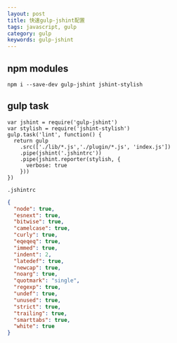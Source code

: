 ```yaml
---
layout: post
title: 快速gulp-jshint配置
tags: javascript, gulp
category: gulp
keywords: gulp-jshint
---
```


## npm modules

`npm i --save-dev gulp-jshint jshint-stylish`

## gulp task
```
var jshint = require('gulp-jshint')
var stylish = require('jshint-stylish')
gulp.task('lint', function() {
  return gulp
    .src(['./lib/*.js','./plugin/*.js', 'index.js'])
    .pipe(jshint('.jshintrc'))
    .pipe(jshint.reporter(stylish, {
      verbose: true
    }))
})

```

`.jshintrc`

```json
{
  "node": true,
  "esnext": true,
  "bitwise": true,
  "camelcase": true,
  "curly": true,
  "eqeqeq": true,
  "immed": true,
  "indent": 2,
  "latedef": true,
  "newcap": true,
  "noarg": true,
  "quotmark": "single",
  "regexp": true,
  "undef": true,
  "unused": true,
  "strict": true,
  "trailing": true,
  "smarttabs": true,
  "white": true
}
```
